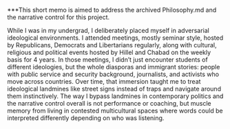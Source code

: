 ***This short memo is aimed to address the archived Philosophy.md and the narrative control for this project.

While I was in my undergrad, I deliberately placed myself in adversarial ideological environments. I attended meetings, mostly seminar style, hosted by Republicans, Democrats and Libertarians regularly, along with cultural, religious and political events hosted by Hillel and Chabad on the weekly basis for 4 years. In those meetings, I didn’t just encounter students of different ideologies, but the whole diasporas and immigrant stories: people with public service and security background, journalists, and activists who move across countries. Over time, that immersion taught me to treat ideological landmines like street signs instead of traps and navigate around them instinctively. The way I bypass landmines in contemporary politics and the narrative control overall is not performance or coaching, but muscle memory from living in contested multicultural spaces where words could be interpreted differently depending on who was listening.